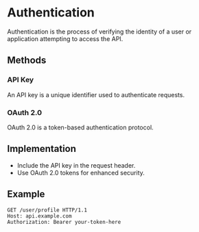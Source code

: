 # Authentication

Authentication is the process of verifying the identity of a user or application attempting to access the API.

## Methods

### API Key
An API key is a unique identifier used to authenticate requests.

### OAuth 2.0
OAuth 2.0 is a token-based authentication protocol.

## Implementation
- Include the API key in the request header.
- Use OAuth 2.0 tokens for enhanced security.

## Example
```http
GET /user/profile HTTP/1.1
Host: api.example.com
Authorization: Bearer your-token-here
